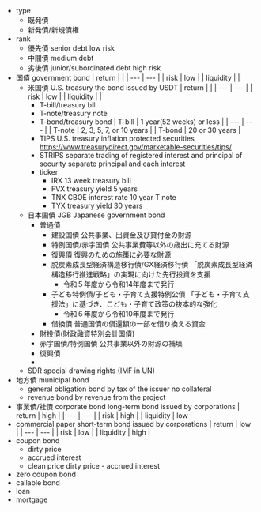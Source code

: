 - type
    - 既発債
    - 新発債/新規債権
- rank
    - 優先債 senior debt
        low risk
    - 中間債 medium debt
    - 劣後債 junior/subordinated debt
        high risk 
- 国債 government bond
    | return  |  |
    | --- | --- |
    | risk | low |
    | liquidity |  |
    - 米国債 U.S. treasury
        the bond issued by USDT
        | return  |  |
        | --- | --- |
        | risk | low |
        | liquidity |   |
        - T-bill/treasury bill
        - T-note/treasury note
        - T-bond/treasury bond
        | T-bill | 1 year(52 weeks) or less |
        | --- | --- |
        | T-note | 2, 3, 5, 7, or 10 years |
        | T-bond | 20 or 30 years |
        - TIPS U.S. treasury inflation protected securities
            https://www.treasurydirect.gov/marketable-securities/tips/
        - STRIPS separate trading of registered interest and principal of security
            separate principal and each interest
        - ticker
            - IRX
                13 week treasury bill
            - FVX
                treasury yield 5 years
            - TNX
                CBOE interest rate 10 year T note
            - TYX
                treasury yield 30 years
    - 日本国債 JGB Japanese government bond
        - 普通債
            - 建設国債
                公共事業、出資金及び貸付金の財源
            - 特例国債/赤字国債
                公共事業費等以外の歳出に充てる財源
            - 復興債
                復興のための施策に必要な財源
            - 脱炭素成長型経済構造移行債/GX経済移行債
                「脱炭素成長型経済構造移行推進戦略」の実現に向けた先行投資を支援
                - 令和５年度から令和14年度まで発行
            - 子ども特例債/子ども・子育て支援特例公債
                「子ども・子育て支援法」に基づき、こども・子育て政策の抜本的な強化
                - 令和６年度から令和10年度まで発行
            - 借換債
                普通国債の償還額の一部を借り換える資金
        - 財投債(財政融資特別会計国債)
        - 赤字国債/特例国債
            公共事業以外の財源の補填
        - 復興債
        - 
    - SDR special drawing rights (IMF in UN)
- 地方債 municipal bond
    - general obligation bond
        by tax of the issuer 
        no collateral 
    - revenue bond
        by revenue from the project 
- 事業債/社債 corporate bond
    long-term bond issued by corporations
    | return | high |
    | --- | --- |
    | risk | high |
    | liquidity | low |
- commercial paper
    short-term bond issued by corporations
    | return | low |
    | --- | --- |
    | risk | low |
    | liquidity | high |
- coupon bond
    - dirty price
    - accrued interest
    - clean price
        dirty price - accrued interest
- zero coupon bond
- callable bond
- loan
- mortgage